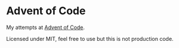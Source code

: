# Advent of Code

My attempts at [Advent of Code](https://adventofcode.com/).

Licensed under MIT, feel free to use but this is not production code.
